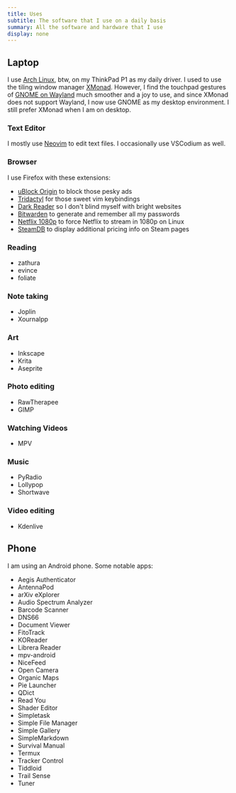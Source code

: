 ```yaml
---
title: Uses
subtitle: The software that I use on a daily basis
summary: All the software and hardware that I use
display: none
---
```


## Laptop

I use [Arch Linux](https://archlinux.org), btw, on my ThinkPad P1 as my daily driver. 
I used to use the tiling window manager [XMonad](https://xmonad.org). 
However, I find the touchpad gestures of [GNOME on Wayland](https://www.gnome.org/) much smoother and a joy to use, and since XMonad does not support Wayland, I now use GNOME as my desktop environment. I still prefer XMonad when I am on desktop.

### Text Editor

I mostly use [Neovim](neovim) to edit text files. I occasionally use VSCodium as well.

### Browser

I use Firefox with these extensions:
- [uBlock Origin](https://ublockorigin.com/) to block those pesky ads
- [Tridactyl](https://github.com/tridactyl/tridactyl) for those sweet vim keybindings
- [Dark Reader](https://darkreader.org/) so I don't blind myself with bright websites
- [Bitwarden](https://bitwarden.com/) to generate and remember all my passwords
- [Netflix 1080p](https://github.com/TheGoddessInari/netflix-1080p-firefox) to force Netflix to stream in 1080p on Linux
- [SteamDB](https://steamdb.info/) to display additional pricing info on Steam pages

### Reading

- zathura
- evince
- foliate

### Note taking

- Joplin
- Xournalpp

### Art

- Inkscape
- Krita
- Aseprite

### Photo editing

- RawTherapee
- GIMP

### Watching Videos

- MPV

### Music

- PyRadio
- Lollypop
- Shortwave

### Video editing

- Kdenlive

## Phone
I am using an Android phone. Some notable apps: 
- Aegis Authenticator
- AntennaPod
- arXiv eXplorer
- Audio Spectrum Analyzer
- Barcode Scanner
- DNS66
- Document Viewer
- FitoTrack
- KOReader
- Librera Reader
- mpv-android
- NiceFeed
- Open Camera
- Organic Maps
- Pie Launcher
- QDict
- Read You
- Shader Editor
- Simpletask
- Simple File Manager
- Simple Gallery
- SimpleMarkdown
- Survival Manual
- Termux
- Tracker Control
- Tiddloid
- Trail Sense
- Tuner

